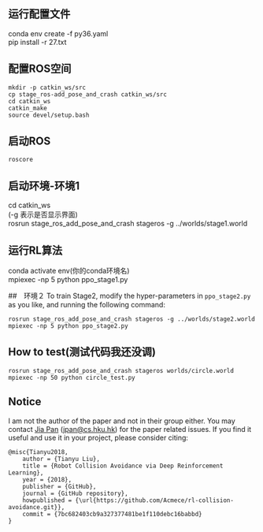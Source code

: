 

## 运行配置文件
conda env create -f py36.yaml  
pip install -r 27.txt

## 配置ROS空间
```
mkdir -p catkin_ws/src
cp stage_ros-add_pose_and_crash catkin_ws/src
cd catkin_ws
catkin_make
source devel/setup.bash
```

## 启动ROS
```
roscore
```
## 启动环境-环境1
cd catkin_ws  
(-g 表示是否显示界面)   
rosrun stage_ros_add_pose_and_crash stageros -g ../worlds/stage1.world  
## 运行RL算法
conda activate env(你的conda环境名)  
mpiexec -np 5 python ppo_stage1.py  


##　环境２
To train Stage2, modify the hyper-parameters in `ppo_stage2.py` as you like, and running the following command:
```
rosrun stage_ros_add_pose_and_crash stageros -g ../worlds/stage2.world
mpiexec -np 5 python ppo_stage2.py
```

## How to test(测试代码我还没调)
```
rosrun stage_ros_add_pose_and_crash stageros worlds/circle.world
mpiexec -np 50 python circle_test.py
```

## Notice
I am not the author of the paper and not in their group either. You may contact [Jia Pan](https://sites.google.com/site/panjia/) (jpan@cs.hku.hk) for the paper related issues. 
If you find it useful and use it in your project, please consider citing:
```
@misc{Tianyu2018,
	author = {Tianyu Liu},
	title = {Robot Collision Avoidance via Deep Reinforcement Learning},
	year = {2018},
	publisher = {GitHub},
	journal = {GitHub repository},
	howpublished = {\url{https://github.com/Acmece/rl-collision-avoidance.git}},
	commit = {7bc682403cb9a327377481be1f110debc16babbd}
}
```
